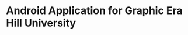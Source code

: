Android Application for Graphic Era Hill University
===================================================